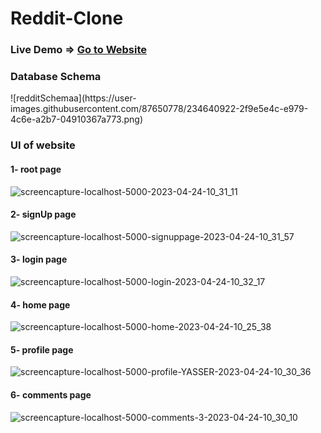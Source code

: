 # Reddit-Clone
  <h3> Live Demo => <a href="https://reddit-website-80ls.onrender.com/">Go to Website</a></h3>


<h3>Database Schema</h3>
![redditSchemaa](https://user-images.githubusercontent.com/87650778/234640922-2f9e5e4c-e979-4c6e-a2b7-04910367a773.png)


<h3>UI of website</h3>
  <h4>1- root page</h4> 
  
![screencapture-localhost-5000-2023-04-24-10_31_11](https://user-images.githubusercontent.com/87650778/234643218-9ac36a99-3269-46e5-99ef-19c2e5d2ea22.png)

  <h4>2- signUp page</h4> 
  
![screencapture-localhost-5000-signuppage-2023-04-24-10_31_57](https://user-images.githubusercontent.com/87650778/234643141-4ad1a5f9-054e-4048-b12e-370c4365c066.png)

  <h4>3- login page </h4> 
  
![screencapture-localhost-5000-login-2023-04-24-10_32_17](https://user-images.githubusercontent.com/87650778/234643256-f5179543-e88e-450a-85c5-2d4573de0385.png)

  <h4>4- home page</h4> 
  
![screencapture-localhost-5000-home-2023-04-24-10_25_38](https://user-images.githubusercontent.com/87650778/234643355-22c8d41e-1360-49c9-be2d-c484c351bbb3.png)

  <h4>5- profile page</h4> 
  
![screencapture-localhost-5000-profile-YASSER-2023-04-24-10_30_36](https://user-images.githubusercontent.com/87650778/234643392-fb838807-076e-4c7c-9da8-f28892318be1.png)

 <h4> 6- comments page</h4> 
 
![screencapture-localhost-5000-comments-3-2023-04-24-10_30_10](https://user-images.githubusercontent.com/87650778/234643419-5dbf99d5-bed4-4f7f-b40e-697e30a70a8b.png)
